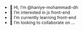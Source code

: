 - 👋 Hi, I’m @haniye-mohammadi-dh
- 👀 I’m interested in js front-end
- 🌱 I’m currently learning front-end
- 💞️ I’m looking to collaborate on ...
<!---
haniye-mohammadi-dh/haniye-mohammadi-dh is a ✨ special ✨ repository because its `README.md` (this file) appears on your GitHub profile.
You can click the Preview link to take a look at your changes.
--->
